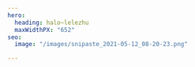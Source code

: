 ```yaml
---
hero:
  heading: halo~lelezhu
  maxWidthPX: "652"
seo:
  image: "/images/snipaste_2021-05-12_08-20-23.png"

---
```

